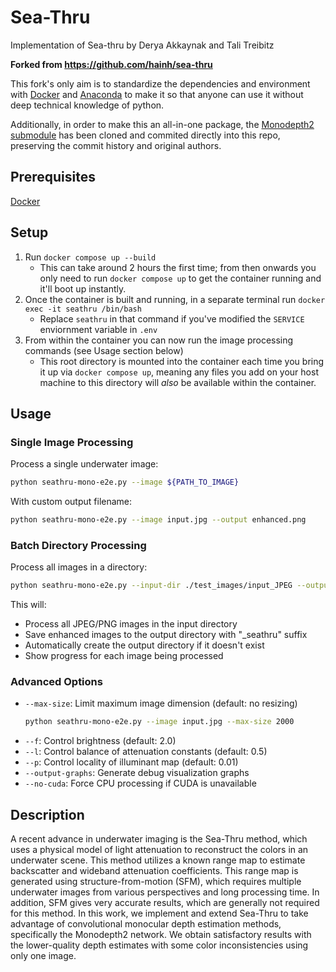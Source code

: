 # Sea-Thru
Implementation of Sea-thru by Derya Akkaynak and Tali Treibitz

__Forked from https://github.com/hainh/sea-thru__

This fork's only aim is to standardize the dependencies and environment with [Docker](https://docs.docker.com/get-docker/) and [Anaconda](https://www.anaconda.com/) to make it so that anyone can use it without deep technical knowledge of python.

Additionally, in order to make this an all-in-one package, the [Monodepth2 submodule](https://github.com/nianticlabs/monodepth2/tree/b676244e5a1ca55564eb5d16ab521a48f823af31) has been cloned and commited directly into this repo, preserving the commit history and original authors.

## Prerequisites

[Docker](https://docs.docker.com/get-docker/)

## Setup

1. Run `docker compose up --build`
    - This can take around 2 hours the first time; from then onwards you only need to run `docker compose up` to get the container running and it'll boot up instantly.
2. Once the container is built and running, in a separate terminal run `docker exec -it seathru /bin/bash`
    - Replace `seathru` in that command if you've modified the `SERVICE` enviornment variable in `.env`
3. From within the container you can now run the image processing commands (see Usage section below)
    - This root directory is mounted into the container each time you bring it up via `docker compose up`, meaning any files you add on your host machine to this directory will _also_ be available within the container.

## Usage

### Single Image Processing
Process a single underwater image:
```bash
python seathru-mono-e2e.py --image ${PATH_TO_IMAGE}
```

With custom output filename:
```bash
python seathru-mono-e2e.py --image input.jpg --output enhanced.png
```

### Batch Directory Processing
Process all images in a directory:
```bash
python seathru-mono-e2e.py --input-dir ./test_images/input_JPEG --output-dir ./test_images/output_JPEG
```

This will:
- Process all JPEG/PNG images in the input directory
- Save enhanced images to the output directory with "_seathru" suffix
- Automatically create the output directory if it doesn't exist
- Show progress for each image being processed

### Advanced Options
- `--max-size`: Limit maximum image dimension (default: no resizing)
  ```bash
  python seathru-mono-e2e.py --image input.jpg --max-size 2000
  ```
- `--f`: Control brightness (default: 2.0)
- `--l`: Control balance of attenuation constants (default: 0.5)
- `--p`: Control locality of illuminant map (default: 0.01)
- `--output-graphs`: Generate debug visualization graphs
- `--no-cuda`: Force CPU processing if CUDA is unavailable

## Description

A recent advance in underwater imaging is the Sea-Thru method, which uses a physical model of light attenuation to reconstruct
the colors in an underwater scene. This method utilizes a known
range map to estimate backscatter and wideband attenuation
coefficients. This range map is generated using structure-from-motion (SFM), which requires multiple underwater images from various perspectives and long processing time. In addition, SFM gives very accurate results, which are generally not required for this method. In this work, we implement and extend Sea-Thru to take advantage of convolutional monocular depth estimation methods, specifically the Monodepth2 network. We obtain satisfactory results with the lower-quality depth estimates with some color inconsistencies using only one image.
